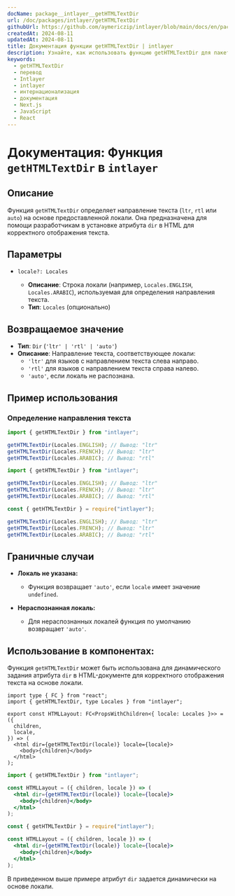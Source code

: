 ```yaml
---
docName: package__intlayer__getHTMLTextDir
url: /doc/packages/intlayer/getHTMLTextDir
githubUrl: https://github.com/aymericzip/intlayer/blob/main/docs/en/packages/intlayer/getHTMLTextDir.md
createdAt: 2024-08-11
updatedAt: 2024-08-11
title: Документация функции getHTMLTextDir | intlayer
description: Узнайте, как использовать функцию getHTMLTextDir для пакета intlayer
keywords:
  - getHTMLTextDir
  - перевод
  - Intlayer
  - intlayer
  - интернационализация
  - документация
  - Next.js
  - JavaScript
  - React
---
```


# Документация: Функция `getHTMLTextDir` в `intlayer`

## Описание

Функция `getHTMLTextDir` определяет направление текста (`ltr`, `rtl` или `auto`) на основе предоставленной локали. Она предназначена для помощи разработчикам в установке атрибута `dir` в HTML для корректного отображения текста.

## Параметры

- `locale?: Locales`

  - **Описание**: Строка локали (например, `Locales.ENGLISH`, `Locales.ARABIC`), используемая для определения направления текста.
  - **Тип**: `Locales` (опционально)

## Возвращаемое значение

- **Тип**: `Dir` (`'ltr' | 'rtl' | 'auto'`)
- **Описание**: Направление текста, соответствующее локали:
  - `'ltr'` для языков с направлением текста слева направо.
  - `'rtl'` для языков с направлением текста справа налево.
  - `'auto'`, если локаль не распознана.

## Пример использования

### Определение направления текста

```typescript codeFormat="typescript"
import { getHTMLTextDir } from "intlayer";

getHTMLTextDir(Locales.ENGLISH); // Вывод: "ltr"
getHTMLTextDir(Locales.FRENCH); // Вывод: "ltr"
getHTMLTextDir(Locales.ARABIC); // Вывод: "rtl"
```

```javascript codeFormat="esm"
import { getHTMLTextDir } from "intlayer";

getHTMLTextDir(Locales.ENGLISH); // Вывод: "ltr"
getHTMLTextDir(Locales.FRENCH); // Вывод: "ltr"
getHTMLTextDir(Locales.ARABIC); // Вывод: "rtl"
```

```javascript codeFormat="commonjs"
const { getHTMLTextDir } = require("intlayer");

getHTMLTextDir(Locales.ENGLISH); // Вывод: "ltr"
getHTMLTextDir(Locales.FRENCH); // Вывод: "ltr"
getHTMLTextDir(Locales.ARABIC); // Вывод: "rtl"
```

## Граничные случаи

- **Локаль не указана:**

  - Функция возвращает `'auto'`, если `locale` имеет значение `undefined`.

- **Нераспознанная локаль:**
  - Для нераспознанных локалей функция по умолчанию возвращает `'auto'`.

## Использование в компонентах:

Функция `getHTMLTextDir` может быть использована для динамического задания атрибута `dir` в HTML-документе для корректного отображения текста на основе локали.

```tsx codeFormat="typescript"
import type { FC } from "react";
import { getHTMLTextDir, type Locales } from "intlayer";

export const HTMLLayout: FC<PropsWithChildren<{ locale: Locales }>> = ({
  children,
  locale,
}) => (
  <html dir={getHTMLTextDir(locale)} locale={locale}>
    <body>{children}</body>
  </html>
);
```

```jsx codeFormat="esm"
import { getHTMLTextDir } from "intlayer";

const HTMLLayout = ({ children, locale }) => (
  <html dir={getHTMLTextDir(locale)} locale={locale}>
    <body>{children}</body>
  </html>
);
```

```jsx codeFormat="commonjs"
const { getHTMLTextDir } = require("intlayer");

const HTMLLayout = ({ children, locale }) => (
  <html dir={getHTMLTextDir(locale)} locale={locale}>
    <body>{children}</body>
  </html>
);
```

В приведенном выше примере атрибут `dir` задается динамически на основе локали.

